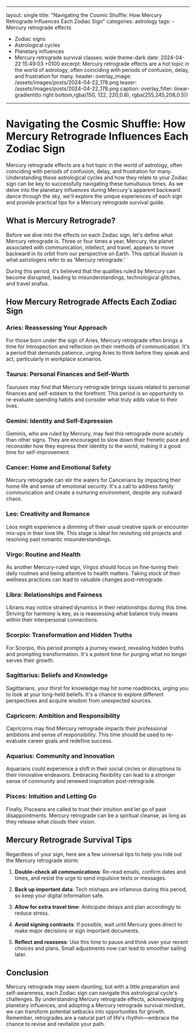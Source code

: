 ---
  layout: single
  title: "Navigating the Cosmic Shuffle: How Mercury Retrograde Influences Each Zodiac Sign"
  categories: astrology
  tags:
    - Mercury retrograde effects
  - Zodiac signs
  - Astrological cycles
  - Planetary influences
  - Mercury retrograde survival
  classes: wide theme-dark
  date: 2024-04-22 15:49:03 +0100
  excerpt: Mercury retrograde effects are a hot topic in the world of astrology, often coinciding with periods of confusion, delay, and frustration for many.
  header:
    overlay_image: /assets/images/posts/2024-04-22_178.png
    teaser: /assets/images/posts/2024-04-22_178.png
    caption: 
    overlay_filter: linear-gradient(to right bottom,rgba(150, 122, 220,0.8), rgba(255,245,208,0.5))
  ---
  # Navigating the Cosmic Shuffle: How Mercury Retrograde Influences Each Zodiac Sign

Mercury retrograde effects are a hot topic in the world of astrology, often coinciding with periods of confusion, delay, and frustration for many. Understanding these astrological cycles and how they relate to your Zodiac sign can be key to successfully navigating these tumultuous times. As we delve into the planetary influences during Mercury's apparent backward dance through the sky, we'll explore the unique experiences of each sign and provide practical tips for a Mercury retrograde survival guide.

## What is Mercury Retrograde?

Before we dive into the effects on each Zodiac sign, let's define what Mercury retrograde is. Three or four times a year, Mercury, the planet associated with communication, intellect, and travel, appears to move backward in its orbit from our perspective on Earth. This optical illusion is what astrologers refer to as 'Mercury retrograde.'

During this period, it's believed that the qualities ruled by Mercury can become disrupted, leading to misunderstandings, technological glitches, and travel snafus.

## How Mercury Retrograde Affects Each Zodiac Sign

### Aries: Reassessing Your Approach
For those born under the sign of Aries, Mercury retrograde often brings a time for introspection and reflection on their methods of communication. It's a period that demands patience, urging Aries to think before they speak and act, particularly in workplace scenarios.

### Taurus: Personal Finances and Self-Worth
Tauruses may find that Mercury retrograde brings issues related to personal finances and self-esteem to the forefront. This period is an opportunity to re-evaluate spending habits and consider what truly adds value to their lives.

### Gemini: Identity and Self-Expression
Geminis, who are ruled by Mercury, may feel this retrograde more acutely than other signs. They are encouraged to slow down their frenetic pace and reconsider how they express their identity to the world, making it a good time for self-improvement.

### Cancer: Home and Emotional Safety
Mercury retrograde can stir the waters for Cancerians by impacting their home life and sense of emotional security. It's a call to address family communication and create a nurturing environment, despite any outward chaos.

### Leo: Creativity and Romance
Leos might experience a dimming of their usual creative spark or encounter mix-ups in their love life. This stage is ideal for revisiting old projects and resolving past romantic misunderstandings.

### Virgo: Routine and Health
As another Mercury-ruled sign, Virgos should focus on fine-tuning their daily routines and being attentive to health matters. Taking stock of their wellness practices can lead to valuable changes post-retrograde.

### Libra: Relationships and Fairness
Librans may notice strained dynamics in their relationships during this time. Striving for harmony is key, as is reassessing what balance truly means within their interpersonal connections.

### Scorpio: Transformation and Hidden Truths
For Scorpio, this period prompts a journey inward, revealing hidden truths and prompting transformation. It's a potent time for purging what no longer serves their growth.

### Sagittarius: Beliefs and Knowledge
Sagittarians, your thirst for knowledge may hit some roadblocks, urging you to look at your long-held beliefs. It's a chance to explore different perspectives and acquire wisdom from unexpected sources.

### Capricorn: Ambition and Responsibility
Capricorns may find Mercury retrograde impacts their professional ambitions and sense of responsibility. This time should be used to re-evaluate career goals and redefine success.

### Aquarius: Community and Innovation
Aquarians could experience a shift in their social circles or disruptions to their innovative endeavors. Embracing flexibility can lead to a stronger sense of community and renewed inspiration post-retrograde.

### Pisces: Intuition and Letting Go
Finally, Pisceans are called to trust their intuition and let go of past disappointments. Mercury retrograde can be a spiritual cleanse, as long as they release what clouds their vision.

## Mercury Retrograde Survival Tips

Regardless of your sign, here are a few universal tips to help you ride out the Mercury retrograde storm:

1. **Double-check all communications**: Re-read emails, confirm dates and times, and resist the urge to send impulsive texts or messages.

2. **Back up important data**: Tech mishaps are infamous during this period, so keep your digital information safe.

3. **Allow for extra travel time**: Anticipate delays and plan accordingly to reduce stress.

4. **Avoid signing contracts**: If possible, wait until Mercury goes direct to make major decisions or sign important documents.

5. **Reflect and reassess**: Use this time to pause and think over your recent choices and plans. Small adjustments now can lead to smoother sailing later.

## Conclusion

Mercury retrograde may seem daunting, but with a little preparation and self-awareness, each Zodiac sign can navigate this astrological cycle's challenges. By understanding Mercury retrograde effects, acknowledging planetary influences, and adopting a Mercury retrograde survival mindset, we can transform potential setbacks into opportunities for growth. Remember, retrogrades are a natural part of life's rhythm—embrace the chance to revise and revitalize your path.